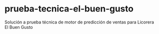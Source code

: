 # prueba-tecnica-el-buen-gusto
Solución a prueba técnica de motor de predicción de ventas para Licorera El Buen Gusto
